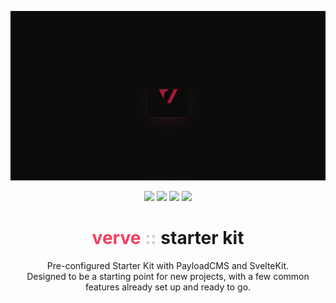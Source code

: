 ![alt text](./verve-preview.jpg)

<div align="center" style="margin-bottom: 48px;">

![](https://img.shields.io/badge/pnpm-black?style=for-the-badge&logo=pnpm)
![](https://img.shields.io/badge/turborepo-black?style=for-the-badge&logo=turborepo)
![](https://img.shields.io/badge/payloadcms-black?style=for-the-badge&logo=payloadcms)
![](https://img.shields.io/badge/sveltekit-black?style=for-the-badge&logo=svelte)

<h1 style="border: none">
    <span style="color: #f43f5e">verve</span>
    <span style="opacity: 0.2"> :: </span>
    starter kit
</h1>

Pre-configured Starter Kit with PayloadCMS and SvelteKit. <br />
Designed to be a starting point for new projects, with a few common features already set up and ready to go.

</div>
